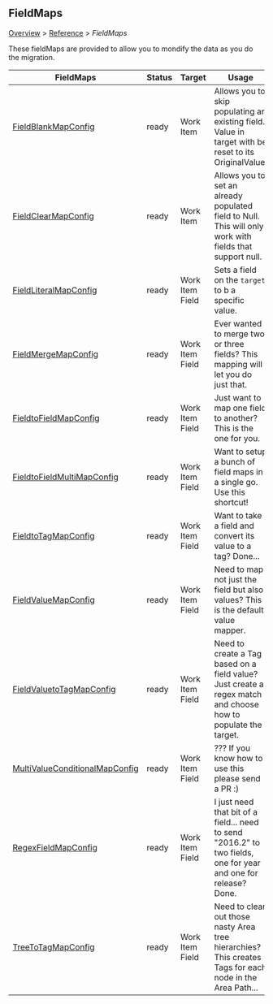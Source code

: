 ## FieldMaps

[Overview](.././index.md) > [Reference](../index.md) > *FieldMaps*

These fieldMaps are provided to allow you to mondify the data as you do the migration.

| FieldMaps | Status | Target    | Usage                              |
|------------------------|---------|---------|------------------------------------------|
| [FieldBlankMapConfig](FieldBlankMapConfig.md) | ready | Work Item | Allows you to skip populating an existing field. Value in target with be reset to its OriginalValue. |
| [FieldClearMapConfig](FieldClearMapConfig.md) | ready | Work Item | Allows you to set an already populated field to Null. This will only work with fields that support null. |
| [FieldLiteralMapConfig](FieldLiteralMapConfig.md) | ready | Work Item Field | Sets a field on the `target` to b a specific value. |
| [FieldMergeMapConfig](FieldMergeMapConfig.md) | ready | Work Item Field | Ever wanted to merge two or three fields? This mapping will let you do just that. |
| [FieldtoFieldMapConfig](FieldtoFieldMapConfig.md) | ready | Work Item Field | Just want to map one field to another? This is the one for you. |
| [FieldtoFieldMultiMapConfig](FieldtoFieldMultiMapConfig.md) | ready | Work Item Field | Want to setup a bunch of field maps in a single go. Use this shortcut! |
| [FieldtoTagMapConfig](FieldtoTagMapConfig.md) | ready | Work Item Field | Want to take a field and convert its value to a tag? Done... |
| [FieldValueMapConfig](FieldValueMapConfig.md) | ready | Work Item Field | Need to map not just the field but also values? This is the default value mapper. |
| [FieldValuetoTagMapConfig](FieldValuetoTagMapConfig.md) | ready | Work Item Field | Need to create a Tag based on a field value? Just create a regex match and choose how to populate the target. |
| [MultiValueConditionalMapConfig](MultiValueConditionalMapConfig.md) | ready | Work Item Field | ??? If you know how to use this please send a PR :) |
| [RegexFieldMapConfig](RegexFieldMapConfig.md) | ready | Work Item Field | I just need that bit of a field... need to send "2016.2" to two fields, one for year and one for release? Done. |
| [TreeToTagMapConfig](TreeToTagMapConfig.md) | ready | Work Item Field | Need to clear out those nasty Area tree hierarchies? This creates Tags for each node in the Area Path... |



